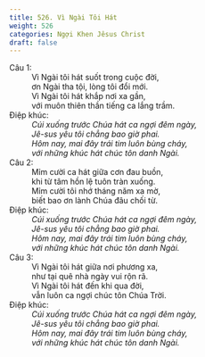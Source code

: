 ```yaml
---
title: 526. Vì Ngài Tôi Hát
weight: 526
categories: Ngợi Khen Jêsus Christ
draft: false
---
```

<dl><dt>Câu 1:</dt><dd data-verse="1">Vì Ngài tôi hát suốt trong cuộc đời, <br/>ơn Ngài tha tội, lòng tôi đổi mới. <br/>Vì Ngài tôi hát khắp nơi xa gần, <br/>với muôn thiên thần tiếng ca lắng trầm. </dd><dt>Điệp khúc:</dt><dd data-chorus="1"><em>Cúi xuống trước Chúa hát ca ngợi đêm ngày, <br/>Jê-sus yêu tôi chẳng bao giờ phai. <br/>Hôm nay, mai đây trái tim luôn bùng cháy, <br/>với những khúc hát chúc tôn danh Ngài. </em></dd><dt>Câu 2:</dt><dd data-verse="2">Mỉm cười ca hát giữa cơn đau buồn, <br/>khi từ tâm hồn lệ tuôn tràn xuống. <br/>Mỉm cười tôi nhớ tháng năm xa mờ, <br/>biết bao ơn lành Chúa đâu chối từ. </dd><dt>Điệp khúc:</dt><dd data-chorus="1"><em>Cúi xuống trước Chúa hát ca ngợi đêm ngày, <br/>Jê-sus yêu tôi chẳng bao giờ phai. <br/>Hôm nay, mai đây trái tim luôn bùng cháy, <br/>với những khúc hát chúc tôn danh Ngài. </em></dd><dt>Câu 3:</dt><dd data-verse="3">Vì Ngài tôi hát giữa nơi phương xa, <br/>như tại quê nhà ngày vui rộn rã. <br/>Vì Ngài tôi hát đến khi qua đời, <br/>vẫn luôn ca ngợi chúc tôn Chúa Trời. </dd><dt>Điệp khúc:</dt><dd data-chorus="1"><em>Cúi xuống trước Chúa hát ca ngợi đêm ngày, <br/>Jê-sus yêu tôi chẳng bao giờ phai. <br/>Hôm nay, mai đây trái tim luôn bùng cháy, <br/>với những khúc hát chúc tôn danh Ngài. </em></dd></dl>